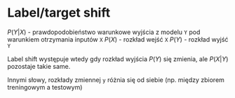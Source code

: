 # Label/target shift
$P(Y|X)$ - prawdopodobieństwo warunkowe wyjścia z modelu `Y` pod warunkiem otrzymania inputów `X`
$P(X)$ - rozkład wejść `X`
$P(Y)$ - rozkład wyjść `Y`

Label shift występuje wtedy gdy rozkład wyjścia $P(Y)$ się zmienia, ale $P(X|Y)$ pozostaje takie same.

Innymi słowy, rozkłady zmiennej `y` różnia się od siebie (np. między zbiorem treningowym a testowym) 